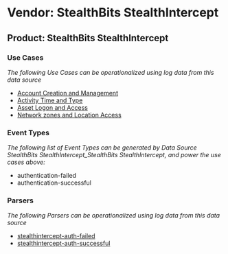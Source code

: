 Vendor: StealthBits StealthIntercept
====================================
Product: StealthBits StealthIntercept
-------------------------------------

### Use Cases

_The following Use Cases can be operationalized using log data from this data source_

* [Account Creation and Management](../UseCases/usecase_account_creation_and_management.md)
* [Activity Time  and Type](../UseCases/usecase_activity_time__and_type.md)
* [Asset Logon and Access](../UseCases/usecase_asset_logon_and_access.md)
* [Network zones and Location Access](../UseCases/usecase_network_zones_and_location_access.md)


### Event Types

_The following list of Event Types can be generated by Data Source StealthBits StealthIntercept_StealthBits StealthIntercept, and power the use cases above:_

- authentication-failed
- authentication-successful


### Parsers

_The following Parsers can be operationalized using log data from this data source_

* [stealthintercept-auth-failed](../Parsers/parserContent_stealthintercept-auth-failed.md)
* [stealthintercept-auth-successful](../Parsers/parserContent_stealthintercept-auth-successful.md)
